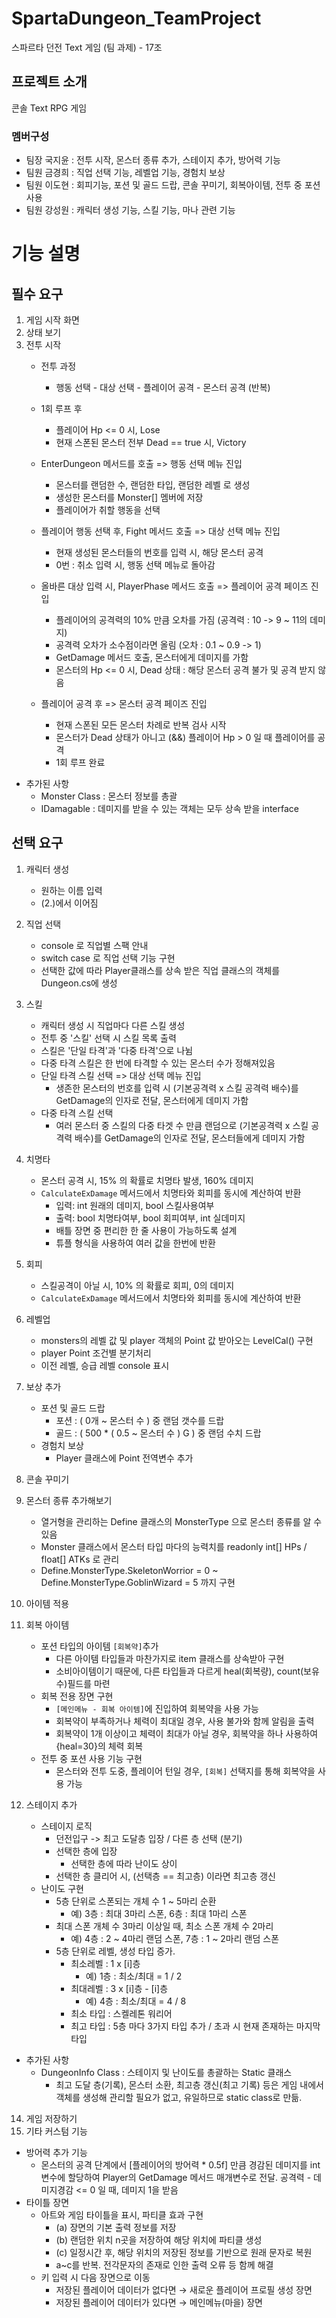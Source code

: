 # SpartaDungeon_TeamProject
스파르타 던전 Text 게임 (팀 과제) - 17조

## 프로젝트 소개
콘솔 Text RPG 게임

### 멤버구성
- 팀장 국지윤 : 전투 시작, 몬스터 종류 추가, 스테이지 추가, 방어력 기능
- 팀원 금경희 : 직업 선택 기능, 레벨업 기능, 경험치 보상
- 팀원 이도현 : 회피기능, 포션 및 골드 드랍, 콘솔 꾸미기, 회복아이템, 전투 중 포션 사용
- 팀원 강성원 : 캐릭터 생성 기능, 스킬 기능, 마나 관련 기능

# 기능 설명

## 필수 요구

1. 게임 시작 화면
2. 상태 보기
3. 전투 시작
   - 전투 과정
     - 행동 선택 - 대상 선택 - 플레이어 공격 - 몬스터 공격 (반복)
   - 1회 루프 후
     - 플레이어 Hp <= 0 시, Lose
     - 현재 스폰된 몬스터 전부 Dead == true 시, Victory
       
   - EnterDungeon 메서드를 호출 => 행동 선택 메뉴 진입
     - 몬스터를 랜덤한 수, 랜덤한 타입, 랜덤한 레벨 로 생성
     - 생성한 몬스터를 Monster[] 멤버에 저장
     - 플레이어가 취할 행동을 선택
       
   - 플레이어 행동 선택 후, Fight 메서드 호출 => 대상 선택 메뉴 진입
     - 현재 생성된 몬스터들의 번호를 입력 시, 해당 몬스터 공격
     - 0번 : 취소 입력 시, 행동 선택 메뉴로 돌아감
       
   - 올바른 대상 입력 시, PlayerPhase 메서드 호출 => 플레이어 공격 페이즈 진입
     - 플레이어의 공격력의 10% 만큼 오차를 가짐 (공격력 : 10 -> 9 ~ 11의 데미지)
     - 공격력 오차가 소수점이라면 올림 (오차 : 0.1 ~ 0.9 -> 1)
     - GetDamage 메서드 호출, 몬스터에게 데미지를 가함
     - 몬스터의 Hp <= 0 시, Dead 상태 : 해당 몬스터 공격 불가 및 공격 받지 않음

   - 플레이어 공격 후 => 몬스터 공격 페이즈 진입
     - 현재 스폰된 모든 몬스터 차례로 반복 검사 시작
     - 몬스터가 Dead 상태가 아니고 (&&) 플레이어 Hp > 0 일 때 플레이어를 공격
     - 1회 루프 완료

- 추가된 사항
  - Monster Class : 몬스터 정보를 총괄
  - IDamagable : 데미지를 받을 수 있는 객체는 모두 상속 받을 interface

## 선택 요구

1. 캐릭터 생성
   - 원하는 이름 입력
   - (2.)에서 이어짐
2. 직업 선택
   - console 로 직업별 스팩 안내
   - switch case 로 직업 선택 기능 구현 
   - 선택한 값에 따라 Player클래스를 상속 받은 직업 클래스의 객체를 Dungeon.cs에 생성


4. 스킬
   - 캐릭터 생성 시 직업마다 다른 스킬 생성
   - 전투 중 '스킬' 선택 시 스킬 목록 출력
   - 스킬은 '단일 타격'과 '다중 타격'으로 나뉨
   - 다중 타격 스킬은 한 번에 타격할 수 있는 몬스터 수가 정해져있음
   - 단일 타격 스킬 선택 => 대상 선택 메뉴 진입
     - 생존한 몬스터의 번호를 입력 시 (기본공격력 x 스킬 공격력 배수)를 GetDamage의 인자로 전달, 몬스터에게 데미지 가함
   - 다중 타격 스킬 선택
     - 여러 몬스터 중 스킬의 다중 타겟 수 만큼 랜덤으로 (기본공격력 x 스킬 공격력 배수)를 GetDamage의 인자로 전달, 몬스터들에게 데미지 가함

5. 치명타
    - 몬스터 공격 시, 15% 의 확률로 치명타 발생, 160% 데미지
    - ```CalculateExDamage``` 메서드에서 치명타와 회피를 동시에 계산하여 반환
      - 입력: int 원래의 데미지, bool 스킬사용여부
      - 출력: bool 치명타여부, bool 회피여부, int 실데미지
      - 배틀 장면 중 편리한 한 줄 사용이 가능하도록 설계
      - 튜플 형식을 사용하여 여러 값을 한번에 반환

6. 회피
    - 스킬공격이 아닐 시, 10% 의 확률로 회피, 0의 데미지
    - ```CalculateExDamage``` 메서드에서 치명타와 회피를 동시에 계산하여 반환
    
7. 레벨업
    - monsters의 레벨 값 및 player 객체의 Point 값 받아오는 LevelCal() 구현
    - player Point 조건별 분기처리
    - 이전 레벨, 승급 레벨 console 표시

9. 보상 추가
    - 포션 및 골드 드랍
      - 포션 : ( 0개 ~ 몬스터 수 ) 중 랜덤 갯수를 드랍
      - 골드 : ( 500 * ( 0.5 ~ 몬스터 수 ) G ) 중 랜덤 수치 드랍
    - 경험치 보상
      - Player 클래스에 Point 전역변수 추가


11. 콘솔 꾸미기

12. 몬스터 종류 추가해보기
    - 열거형을 관리하는 Define 클래스의 MonsterType 으로 몬스터 종류를 알 수 있음
    - Monster 클래스에서 몬스터 타입 마다의 능력치를 readonly int[] HPs / float[] ATKs 로 관리
    - Define.MonsterType.SkeletonWorrior = 0 ~ Define.MonsterType.GoblinWizard = 5 까지 구현

13. 아이템 적용

14. 회복 아이템
    - 포션 타입의 아이템 ```[회복약]```추가
      - 다른 아이템 타입들과 마찬가지로 item 클래스를 상속받아 구현
      - 소비아이템이기 때문에, 다른 타입들과 다르게 heal(회복량), count(보유 수)필드를 마련
    - 회복 전용 장면 구현
      - ```[메인메뉴 - 회복 아이템]```에 진입하여 회복약을 사용 가능
      - 회복약이 부족하거나 체력이 최대일 경우, 사용 불가와 함께 알림을 출력
      - 회복약이 1개 이상이고 체력이 최대가 아닐 경우, 회복약을 하나 사용하여 {heal=30}의 체력 회복
    - 전투 중 포션 사용 기능 구현
      - 몬스터와 전투 도중, 플레이어 턴일 경우, ```[회복]``` 선택지를 통해 회복약을 사용 가능


15. 스테이지 추가
    - 스테이지 로직
      - 던전입구 -> 최고 도달층 입장 / 다른 층 선택 (분기)
      - 선택한 층에 입장
        - 선택한 층에 따라 난이도 상이
      - 선택한 층 클리어 시, (선택층 == 최고층) 이라면 최고층 갱신
    - 난이도 구현
      - 5층 단위로 스폰되는 개체 수 1 ~ 5마리 순환
        - 예) 3층 : 최대 3마리 스폰, 6층 : 최대 1마리 스폰
      - 최대 스폰 개체 수 3마리 이상일 때, 최소 스폰 개체 수 2마리
        - 예) 4층 : 2 ~ 4마리 랜덤 스폰, 7층 : 1 ~ 2마리 랜덤 스폰
      - 5층 단위로 레벨, 생성 타입 증가.
        - 최소레벨 : 1 x [i]층
          - 예) 1층 : 최소/최대 = 1 / 2
        - 최대레벨 : 3 x [i]층 - [i]층
          - 예) 4층 : 최소/최대 = 4 / 8
        - 최소 타입 : 스켈레톤 워리어
        - 최고 타입 : 5층 마다 3가지 타입 추가 / 초과 시 현재 존재하는 마지막 타입
       
- 추가된 사항
  - DungeonInfo Class : 스테이지 및 난이도를 총괄하는 Static 클래스
    - 최고 도달 층(기록), 몬스터 소환, 최고층 갱신(최고 기록) 등은 게임 내에서 객체를 생성해 관리할 필요가 없고, 유일하므로 static class로 만듦.
14. 게임 저장하기
15. 기타 커스텀 기능

- 방어력 추가 기능
  - 몬스터의 공격 단계에서 [플레이어의 방어력 * 0.5f] 만큼 경감된 데미지를 int 변수에 할당하여 Player의 GetDamage 메서드 매개변수로 전달. 공격력 - 데미지경감 <= 0 일 때, 데미지 1을 받음
- 타이틀 장면
  - 아트와 게임 타이틀을 표시, 파티클 효과 구현
    - (a) 장면의 기본 출력 정보를 저장
    - (b) 랜덤한 위치 n곳을 저장하여 해당 위치에 파티클 생성
    - (c) 일정시간 후, 해당 위치의 저장된 정보를 기반으로 원래 문자로 복원
    - a~c를 반복. 전각문자의 존재로 인한 출력 오류 등 함께 해결
  - 키 입력 시 다음 장면으로 이동
    - 저장된 플레이어 데이터가 없다면 → 새로운 플레이어 프로필 생성 장면
    - 저장된 플레이어 데이터가 있다면 → 메인메뉴(마을) 장면
